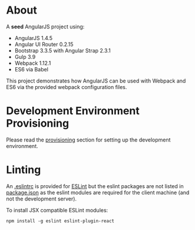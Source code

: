 # About

A **seed** AngularJS project using:

+ AngularJS 1.4.5
+ Angular UI Router 0.2.15
+ Bootstrap 3.3.5 with Angular Strap 2.3.1
+ Gulp 3.9
+ Webpack 1.12.1
+ ES6 via Babel

This project demonstrates how AngularJS can be used with Webpack and ES6 via the provided webpack configuration files.

# Development Environment Provisioning

Please read the [provisioning](./provision/README.md) section for setting up the development environment.

# Linting

An [.eslintrc](./eslintrc) is provided for [ESLint](http://eslint.org/) but the eslint packages are not listed in [package.json](./package.json) as
  the eslint modules are required for the client machine (and not the development server).

To install JSX compatible ESLint modules:

```
npm install -g eslint eslint-plugin-react
```